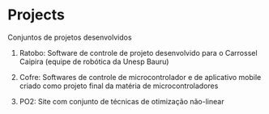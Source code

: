 # Projects
Conjuntos de projetos desenvolvidos

1) Ratobo: Software de controle de projeto desenvolvido para o Carrossel Caipira (equipe de robótica da Unesp Bauru)

2) Cofre: Softwares de controle de microcontrolador e de aplicativo mobile criado como projeto final da matéria de microcontroladores

3) PO2: Site com conjunto de técnicas de otimização não-linear
